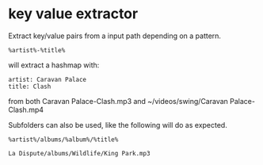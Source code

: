 # key value extractor

Extract key/value pairs from a input path depending on a pattern.

    %artist%-%title%

will extract a hashmap with:

    artist: Caravan Palace
    title: Clash

from both Caravan Palace-Clash.mp3 and ~/videos/swing/Caravan Palace-Clash.mp4

Subfolders can also be used, like the following will do as expected.

    %artist%/albums/%album%/%title%

    La Dispute/albums/Wildlife/King Park.mp3
